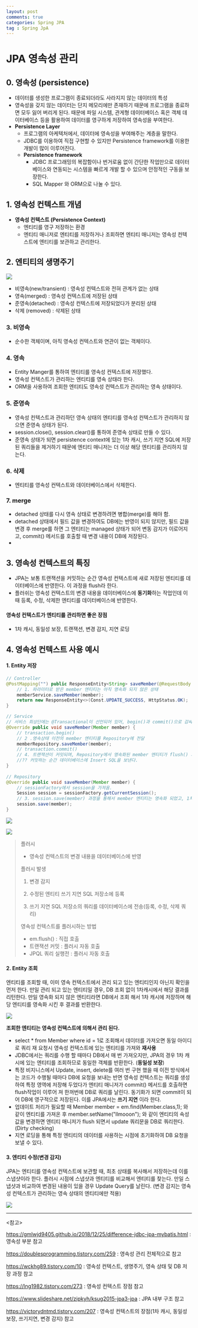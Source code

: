 ```yaml
---
layout: post
comments: true
categories: Spring JPA
tag : Spring JpA
---
```


# JPA 영속성 관리

## 0. 영속성 (persistence)

- 데이터를 생성한 프로그램이 종료되더라도 사라지지 않는 데이터의 특성
- 영속성을 갖지 않는 데이터는 단지 메모리에만 존재하기 때문에 프로그램을 종료하면 모두 잃어 버리게 된다. 때문에 파일 시스템, 관게형 데이터베이스 혹은 객체 데이터베이스 등을 활용하여 데이터를 영구하게 저장하여 영속성을 부여한다.
- **Persistence Layer**
  - 프로그램의 아케텍처에서, 데이터에 영속성을 부여해주는 계층을 말한다.
  - JDBC를 이용하여 직접 구현할 수 있지만 Persistence framework를 이용한 개발이 많이 이루어진다.
  - **Persistence framework**
    - JDBC 프로그래밍의 복잡함이나 번거로움 없이 간단한 작업만으로 데이터베이스와 연동되는 시스템을 빠르게 개발 할 수 있으며 안정적인 구동을 보장한다.
    - SQL Mapper 와 ORM으로 나눌 수 있다.

## 1. 영속성 컨텍스트 개념

- **영속성 컨텍스트 (Persistence Context)**
  - 엔티티를 영구 저장하는 환경
  - 엔티티 매니저로 엔티티를 저장하거나 조회하면 엔티티 매니저는 영속성 컨텍스트에 엔티티를 보관하고 관리한다.

## 2. 엔티티의 생명주기

![](./../../assets/spring/jpa_persistance.PNG)

- 비영속(new/transient) : 영속성 컨텍스트와 전혀 관계가 없는 상태
- 영속(merged) : 영속성 컨텍스트에 저장된 상태
- 준영속(detached) : 영속성 컨텍스트에 저장되었다가 분리된 상태
- 삭제 (removed) : 삭제된 상태



### 3. 비영속

- 순수한 객체이며, 아직 영속성 컨텍스트와 연관이 없는 객체이다.

### 4. 영속

- Entity Manger를 통하여 엔티티를 영속성 컨텍스트에 저장했다.
- 영속성 컨텍스트가 관리하는 엔티티를 영속 상태라 한다.
- ORM을 사용하여 조회한 엔티티도 영속성 컨텍스트가 관리하는 영속 상태이다.

### 5. 준영속

- 영속성 컨텍스트과 관리하던 영속 상태의 엔티티를 영속성 컨텍스트가 관리하지 않으면 준영속 상태가 된다.
- session.close(), session.clear()를 통하여 준영속 상태로 만들 수 있다.
- 준영속 상태가 되면 persistence context에 있는 1차 캐시, 쓰기 지연 SQL에 저장된 쿼리들을 제거하기 때문에 엔티티 매니저는 더 이상 해당 엔티티를 관리하지 않는다.

### 6. 삭제

- 엔티티를 영속성 컨텍스트와 데이터베이스에서 삭제한다.

### 7. merge

- detached 상태를 다시 영속 상태로 변경하려면 병합(merge)를 해야 함.
- detached 상태에서 필드 값을 변경하여도 DB에는 반영이 되지 않지만, 필드 값을 변경 후 merge를 하면 그 엔티티는 managed 상태가 되어 변동 감지가 이로어지고, commit() 메서드를 호출할 때 변경 내용이 DB에 저장된다.
- 



## 3. 영속성 컨텍스트의 특징

- JPA는 보통 트랜잭션을 커밋하는 순간 영속성 컨텍스트에 새로 저장된 엔티티를 데이터베이스에 반영한다. 이 과정을 flush라 한다.
- 플러쉬는 영속성 컨텍스트의 변경 내용을 데이터베이스에 **동기화**하는 작업인데 이때 등록, 수정, 삭제한 엔티티를 데이터베이스에 반영한다. 

#### 영속성 컨텍스트가 엔티티를 관리하면 좋은 장점

- 1차 캐시, 동일성 보장, 트랜잭션, 변경 감지, 지연 로딩



## 4. 영속성 컨텍스트 사용 예시

#### 1. Entity 저장

   ```java
   // Controller 
   @PostMapping("") public ResponseEntity<String> saveMember(@RequestBody Member member) { 
       // 1. 파라미터로 받은 member 엔티티는 아직 영속화 되지 않은 상태 
       memberService.saveMember(member);
       return new ResponseEntity<>(Const.UPDATE_SUCCESS, HttpStatus.OK); 
   } 
   
   // Service 
   // 서비스 최상단에는 @Transactional이 선언되어 있어, begin()과 commit()으로 감싸져 있음
   @Override public void saveMember(Member member) { 
       // transaction.begin() 
       // 2 .영속상태 이전의 member 엔티티를 Repository에 전달
       memberRepository.saveMember(member); 
       // transaction.commit() 
       // 4. 트랜잭션이 커밋되며, Repository에서 영속화된 member 엔티티가 flush() 과정을 통해서 DB에 반영
       //?? 커밋하는 순간 데이터베이스에 Insert SQL을 보낸다.
   } 
       
   // Repository 
   @Override public void saveMember(Member member) { 
       // sessionFactory에서 session을 가져옴.
       Session session = sessionFactory.getCurrentSession(); 
       // 3. session.save(member) 과정을 통해서 member 엔티티는 영속화 되었고, 1차 캐시에 엔티티가 등록되며 쓰기지연 SQL 저장소에 저장 쿼리가 등록.
       session.save(member); 
   } 
   ```

   ![](./../../assets/spring/jpa_save.JPG)

![](./../../assets/spring/jpa_commit.JPG)

> 플러시
>
> - 영속성 컨텍스트의 변경 내용을 데이터베이스에 반영
>
> 플러시 발생
>
> 1. 변경 감지
>
> 2. 수정된 엔티티 쓰기 지연 SQL 저장소에 등록
>
> 3. 쓰기 지연 SQL 저장소의 쿼리를 데이터베이스에 전송(등록, 수정, 삭제 쿼리)
>
> 영속성 컨텍스트를 플러시하는 방법
>
> - em.flush() : 직접 호출
> - 트랜잭션 커밋 : 플러시 자동 호출
> - JPQL 쿼리 실행전 : 플러시 자동 호출

#### 2.  Entity 조회

엔티티를 조회할 때, 이미 영속 컨텍스트에서 관리 되고 있는 엔티티인지 아닌지 확인을 먼저 한다. 만일 관리 되고 있는 엔티티일 경우, DB 조회 없이 1차캐시에서 	해당 결과를 리턴한다. 만일 영속화 되지 않은 엔티티라면 DB에서 조회 해서 1차 캐시에 저장하며 해당 엔티티를 영속화 시킨 후 결과를 반환한다.

![](./../../assets/spring/jpa_find.JPG)

**조회한 엔티티는 영속성 컨텍스트에 의해서 관리 된다.**

- select * from Member where id = 1로 조회해서 데이터를 가져오면 동일 아이디로 쿼리 재 요청시 영속성 컨텍스트에 있는 엔티티를 가져와 **재사용**
- JDBC에서는 쿼리를 수행 할 때마다 DB에서 매 번 가져오지만, JPA의 경우 1차 캐시에 있는 엔티티를 조회하므로 동일한 객체를 반환한다. (**동일성 보장**)
- 특정 비지니스에서 Update, insert, delete를 여러 번 구현 했을 때 이전 방식에서는 코드가 수행될 때마다 DB에 요청을 보내는 반면 영속성 컨텍스트는 쿼리를 생성하여 특정 영역에 저장해 두었다가 엔티티 매니저가 commit() 메서드를 호출하면 flush작업이 이루어 져 한꺼번에 DB로 쿼리를 날린다. 동기화가 되면 commit이 되어 DB에 영구적으로 저장된다. 이를 JPA에서는 **쓰기 지연** 이라 한다.
- 업데이트 처리가 필요할 때 Member member = em.find(Member.class,1); 와 같이 엔티티를 가져온 후 member.setName("llmooon"); 와 같이 엔티티의 속성 값을 변경하면 엔티티 매니저가 flush  되면서 update 쿼리문을 DB로 쿼리한다. (Dirty checking)
- 지연 로딩을 통해 특정 엔티티의 데이터를 사용하는 시점에 초기화하여 DB 요청을 보낼 수 있다.

#### 3. 엔티티 수정(변경 감지)

JPA는 엔티티를 영속성 컨텍스트에 보관할 때, 최초 상태를 복사해서 저장하는데 이를 스냅샷이라 한다. 플러시 시점에 스냅샷과 엔티티를 비교해서 엔티티를 찾는다. 만일 스냅샷과 비교하여 변경된 내용이 있을 경우 Update Query를 날린다. (변경 감지는 영속성 컨텍스트가 관리하는 영속 상태의 엔티티에만 적용)

![](./../../assets/spring/jpa_dirtycheck.JPG)

---

<참고>

https://gmlwjd9405.github.io/2018/12/25/difference-jdbc-jpa-mybatis.html  : 영속성 부분 참고



https://doublesprogramming.tistory.com/259 : 영속성 관리 전체적으로 참고



https://wckhg89.tistory.com/10 : 영속성 컨텍스트, 생명주기, 영속 상태 및 DB 저장 과정 참고



https://lng1982.tistory.com/273 : 영속성 컨텍스트 장점 참고



https://www.slideshare.net/zipkyh/ksug2015-jpa3-jpa : JPA 내부 구조 참고



https://victorydntmd.tistory.com/207 : 영속성 컨텍스트의 장점(1차 캐시, 동일성 보장, 쓰기지연, 변경 감지) 참고